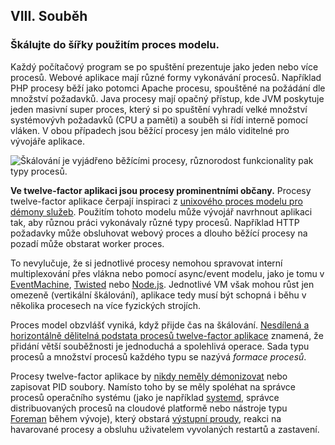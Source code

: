 ## VIII. Souběh
### Škálujte do šířky použitím proces modelu.

Každý počítačový program se po spuštění prezentuje jako jeden nebo více procesů. Webové aplikace mají různé formy vykonávání procesů. Například PHP procesy běží jako potomci Apache procesu, spouštěné na požádání dle množství požadavků. Java procesy mají opačný přístup, kde JVM poskytuje jeden masivní super proces, který si po spuštění vyhradí velké množství systémovývh požadavků (CPU a paměti) a souběh si řídí interně pomocí vláken. V obou případech jsou běžící procesy jen málo viditelné pro vývojáře aplikace.

![Škálování je vyjádřeno běžícími procesy, různorodost funkcionality pak typy procesů.](/images/process-types.png)

**Ve twelve-factor aplikaci jsou procesy prominentními občany.** Procesy twelve-factor aplikace čerpají inspiraci z [unixového proces modelu pro démony služeb](https://adam.herokuapp.com/past/2011/5/9/applying_the_unix_process_model_to_web_apps/). Použitím tohoto modelu může vývojář navrhnout aplikaci tak, aby různou práci vykonávaly různé typy procesů. Například HTTP požadavky může obsluhovat webový proces a dlouho běžící procesy na pozadí může obstarat worker proces.

To nevylučuje, že si jednotlivé procesy nemohou spravovat interní multiplexování přes vlákna nebo pomocí async/event modelu, jako je tomu v [EventMachine](https://github.com/eventmachine/eventmachine), [Twisted](http://twistedmatrix.com/trac/) nebo [Node.js](http://nodejs.org/). Jednotlivé VM však mohou růst jen omezeně (vertikální škálování), aplikace tedy musí být schopná i běhu v několika procesech na více fyzických strojích.

Proces model obzvlášť vyniká, když přijde čas na škálování. [Nesdílená a horizontálně dělitelná podstata procesů twelve-factor aplikace](./processes) znamená, že přidání větší souběžnosti je jednoduchá a spolehlivá operace. Sada typu procesů a množství procesů každého typu se nazývá *formace procesů*.

Procesy twelve-factor aplikace by [nikdy neměly démonizovat](http://dustin.github.com/2010/02/28/running-processes.html) nebo zapisovat PID soubory. Namísto toho by se měly spoléhat na správce procesů operačního systému (jako je například [systemd](https://www.freedesktop.org/wiki/Software/systemd/), správce distribuovaných procesů na cloudové platformě nebo nástroje typu [Foreman](http://blog.daviddollar.org/2011/05/06/introducing-foreman.html) během vývoje), který obstará [výstupní proudy](./logs), reakci na havarované procesy a obsluhu uživatelem vyvolaných restartů a zastavení.
